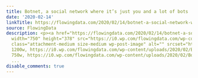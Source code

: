 ```yaml
---
title: Botnet, a social network where it’s just you and a lot of bots
date: '2020-02-14'
linkTitle: https://flowingdata.com/2020/02/14/botnet-a-social-network-where-its-just-you-and-a-lot-of-bots/
source: FlowingData
description: <p><a href="https://flowingdata.com/2020/02/14/botnet-a-social-network-where-its-just-you-and-a-lot-of-bots/"><img
  width="750" height="378" src="https://i0.wp.com/flowingdata.com/wp-content/uploads/2020/02/Botnet.png?fit=750%2C378&amp;ssl=1"
  class="attachment-medium size-medium wp-post-image" alt="" srcset="https://i0.wp.com/flowingdata.com/wp-content/uploads/2020/02/Botnet.png?w=1200&amp;ssl=1
  1200w, https://i0.wp.com/flowingdata.com/wp-content/uploads/2020/02/Botnet.png?resize=750%2C378&amp;ssl=1
  750w, https://i0.wp.com/flowingdata.com/wp-content/uploads/2020/02/Botnet.png?resize=1090%2C549&
  ...
disable_comments: true
---
```

<p><a href="https://flowingdata.com/2020/02/14/botnet-a-social-network-where-its-just-you-and-a-lot-of-bots/"><img width="750" height="378" src="https://i0.wp.com/flowingdata.com/wp-content/uploads/2020/02/Botnet.png?fit=750%2C378&amp;ssl=1" class="attachment-medium size-medium wp-post-image" alt="" srcset="https://i0.wp.com/flowingdata.com/wp-content/uploads/2020/02/Botnet.png?w=1200&amp;ssl=1 1200w, https://i0.wp.com/flowingdata.com/wp-content/uploads/2020/02/Botnet.png?resize=750%2C378&amp;ssl=1 750w, https://i0.wp.com/flowingdata.com/wp-content/uploads/2020/02/Botnet.png?resize=1090%2C549& ...